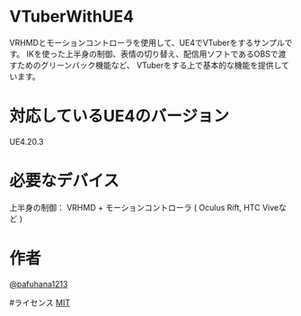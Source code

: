# VTuberWithUE4
VRHMDとモーションコントローラを使用して、UE4でVTuberをするサンプルです。
IKを使った上半身の制御、表情の切り替え、配信用ソフトであるOBSで渡すためのグリーンバック機能など、
VTuberをする上で基本的な機能を提供しています。

# 対応しているUE4のバージョン
UE4.20.3

# 必要なデバイス
上半身の制御：
VRHMD + モーションコントローラ ( Oculus Rift, HTC Viveなど )

# 作者
[@pafuhana1213](https://twitter.com/pafuhana1213)

#ライセンス
[MIT](https://github.com/pafuhana1213/VTuberWithUE4/blob/master/LICENSE)
